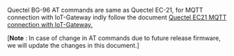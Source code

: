 Quectel BG-96 AT commands are same as Quectel EC-21, for MQTT connection with IoT-Gateway indly follow the document [Quectel EC21 MQTT connection with IoT-Gateway.](../Quectel_EC21/MQTT_with_IoT-Gateway.md)

[**Note** : In case of change in AT commands due to future release firmware, we will update the changes in this document.]